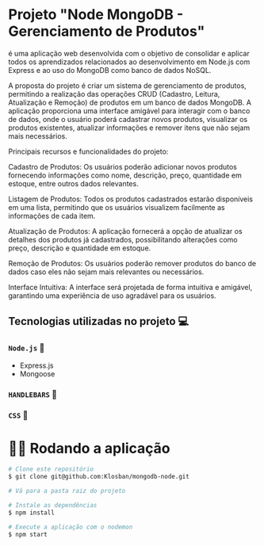 # Projeto "Node MongoDB - Gerenciamento de Produtos" 

é uma aplicação web desenvolvida com o objetivo de consolidar e aplicar todos os aprendizados relacionados ao desenvolvimento em Node.js com Express e ao uso do MongoDB como banco de dados NoSQL.

A proposta do projeto é criar um sistema de gerenciamento de produtos, permitindo a realização das operações CRUD (Cadastro, Leitura, Atualização e Remoção) de produtos em um banco de dados MongoDB. A aplicação proporciona uma interface amigável para interagir com o banco de dados, onde o usuário poderá cadastrar novos produtos, visualizar os produtos existentes, atualizar informações e remover itens que não sejam mais necessários.

Principais recursos e funcionalidades do projeto:

Cadastro de Produtos: Os usuários poderão adicionar novos produtos fornecendo informações como nome, descrição, preço, quantidade em estoque, entre outros dados relevantes.

Listagem de Produtos: Todos os produtos cadastrados estarão disponíveis em uma lista, permitindo que os usuários visualizem facilmente as informações de cada item.

Atualização de Produtos: A aplicação fornecerá a opção de atualizar os detalhes dos produtos já cadastrados, possibilitando alterações como preço, descrição e quantidade em estoque.

Remoção de Produtos: Os usuários poderão remover produtos do banco de dados caso eles não sejam mais relevantes ou necessários.

Interface Intuitiva: A interface será projetada de forma intuitiva e amigável, garantindo uma experiência de uso agradável para os usuários.

## Tecnologias utilizadas no projeto 💻

### `Node.js` 🎨
* Express.js
* Mongoose

### `HANDLEBARS` 📄

### `CSS` 🎨

# 👨‍💻 Rodando a aplicação
```bash
# Clone este repositório
$ git clone git@github.com:Klosban/mongodb-node.git

# Vá para a pasta raiz do projeto

# Instale as dependências
$ npm install

# Execute a aplicação com o nodemon
$ npm start
```
